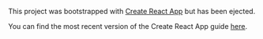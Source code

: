 This project was bootstrapped with [Create React App](https://github.com/facebookincubator/create-react-app) but has been ejected.

You can find the most recent version of the Create React App guide [here](https://github.com/facebookincubator/create-react-app/blob/master/packages/react-scripts/template/README.md).

